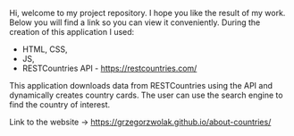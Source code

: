 Hi,
welcome to my project repository. I hope you like the result of my work. Below you will find a link so you can view it conveniently. During the creation of this application I used:

- HTML, CSS,
- JS,
- RESTCountries API - https://restcountries.com/

This application downloads data from RESTCountries using the API and dynamically creates country cards. The user can use the search engine to find the country of interest.

Link to the website -> https://grzegorzwolak.github.io/about-countries/
